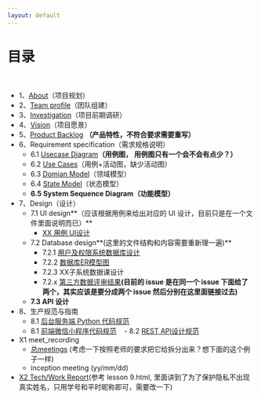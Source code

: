 ```yaml
---
layout: default
---
```


# [](#TOC)目录

&nbsp;&nbsp; 

* 1、[About](01-about)（项目规划）
* 2、[Team profile](02-team-profile)（团队组建）
* 3、[Investigation](03-investigation)（项目前期调研）
* 4、[Vision](04-vision)（项目愿景）
* 5、[Product Backlog](05-product-backlog) **（产品特性，不符合要求需要重写）**
* 6、Requirement specification（需求规格说明）
    - 6.1 [Usecase Diagram](06-01-usecase-diagram)**（用例图， 用例图只有一个会不会有点少？）**
    - 6.2 [Use Cases](06-02-use-cases)（用例+活动图，缺少活动图）
    - 6.3 [Domian Model](06-03-domain-model)（领域模型）
    - 6.4 [State Model](06-04-state-model)（状态模型）
    - **6.5 System Sequence Diagram（功能模型）**
* 7、Design（设计）
    - 7.1 UI design**（应该根据用例来给出对应的 UI 设计，目前只是在一个文件里面说明而已）**
        - [XX 用例 UI设计](07-01-01-XX-ui-design)
    - 7.2 Database design**(这里的文件结构和内容需要重新理一遍)**
        - 7.2.1 [用户及权限系统数据库设计](07-02-01-database-design)
        - 7.2.2 [数据库ER模型图](07-02-02-database-er-model)
        - 7.2.3 XX子系统数据课设计
        - 7.2.x [第三方数据评审结果](07-02-03-第三方数据评审结果)**(目前的 issue 是在同一个 issue 下面给了两个，其实应该是要分成两个 issue 然后分别在这里面链接过去)**
    - **7.3 API 设计**
* 8、生产规范与指南
    - 8.1 [后台服务端 Python 代码规范](08-01-backend-coding-standard)
    - 8.1 [前端微信小程序代码规范](08-01-frontend-coding-standard)
    - 8.2 [REST API设计规范](08-02-RESTful-api-design-standard)
* X1 meet_recording
    * [总meetings](X1-meetings) (考虑一下按照老师的要求把它给拆分出来？想下面的这个例子一样)
    * inception meeting (yy/mm/dd)
* [X2 Tech/Work Report](X2-techwork-report)(参考 lesson 9.html, 里面讲到了为了保护隐私不出现真实姓名，只用学号和平时昵称即可，需要改一下)
